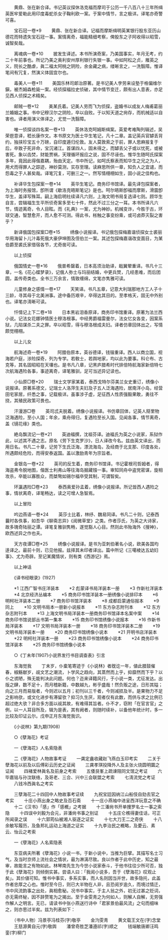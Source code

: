 <!-- { "loadSidebar": true } -->
　　黄鼎、张在新合译。书记英议探休洛克福而摩司于公历一千八百八十三年所缉英医牢爱勒此用印度毒蛇杀女子鞠利欧一案。于案中情节，言之极详。译笔亦奇警可喜。 

　　宝石冠一卷*9 
　　黄鼎、张在新合译。记福而摩斯缉明英某银行股东亚历山德花而特遗失宝石冠一事。案情离奇，福能精细考察，俾股东之子阿收得以昭雪，诚智矣哉。 

　　离魂病一卷*10 
　　披发生译述。本书所演奇案，乃美国事实，年月无考，约二十年前事也。所记乃美之奥利安州厚利银行失银一事。中如阿松之贞，雁英之义，院长之酷虐，眞二福太阿桃之阴险，余金藏之病，缕晰言之，一洗翳障。惟译笔间有冗复，然演义体固宜尔也。 

　　毒美人一卷*11 
　　美国乐林司郞治原著。是书记美人孛劳来设塾于格偏维尔鎭，被杰姆森枪毙一案。经侦探福拉史侦破，其中情节变迁，颇有出人意表，亦足见西人侦探之术精矣。 

　　邮贼一卷*12 
　　美某氏着。记美人劳而飞为侦探，盗婚书以成友人梅甫葛丽兰婚姻之事。书中记穆汉尔之阴险，卒以自败。于以知天道之尙存，而机械适以自害也。译者用演义体译之，尤觉一洗翳障。 

　　唯一侦探谈四名案一卷*13 
　　英休洛克呵姆斯缉案。英爱考难陶列辑述，吴荣鬯意译，嵇长康作文。本书原文为医士华生笔记，凡十二章。盖记英兵官罅丢背约，独挟珍宝五十万磅，自印度遁归伦敦。友人莫敦索之于前，罪人思麻报复于后，卒致子死非命，宝沉诸江。首谋四人，固未得之，而罅丢父子或以忧死，或被害死。象以齿焚，财能贾祸，天理循环报应之说，固不尽诬也。惟华生随呵氏探案多年，竟因此得偕嘉耦，殆由天定。书中所记，如呵氏察表而知华生之兄之为人，用犬而得罪人之踪迹，神妙莫测，实存至理。读麻思所供一章，知负人之宜谴，而怨毒之于人甚矣哉。译笔冗复，可删三之一。然写情栩栩如生，固小说之佳构也。 

　　补译华生包探案一卷*14 
　　英华生笔记。商务印书馆译。最先译包探案者，为上海时务报馆，卽所谓《歇洛克晤斯笔记》是也。呵尔晤斯卽福而摩斯，滑震卽华生，盖译写殊耳。嗣上海启明社续译凡六则，上海文明书局复选译七则。顾华生自言，尝辑福生生平所侦奇案多至七十件，然此不过三分之一耳。本书所译凡六节，情迹离奇，令人目眩。而《礼典》一案，尤为神妙。机械变诈，今胜于古，环球交通，智慧愈开，而人愈不可测。得此书，枨触之事变纷乘，或可卤莽灭裂之害乎？ 

　　新译俄国包探案□卷*15 
　　绣像小说报译。书记俄包探梅嘉谐侦探女士裘丽华用海留卜儿汁毒死俄大豪伊坤图及侄伯兰一案。其述包探梅嘉谐改变面目，为某伯爵至裘氏家借宿各节，尤奇凿可读。 

　　以上侦探 

　　俄国情史一卷*16 
　　俄普希罄着，日本高须治助译，戢翼翚重译。书凡十三章，一名《花心蝶梦录》，记俄人弥士与玛丽结婚，中更兵燹，几经患难，而后团圆，盖传奇类也。全书三万余言，情致缠绵，文笔亦隽雅可读。 

　　儿童修身之感情一卷*17 
　　天笑译。书凡五章，记意大利瑞那地方工人子十三龄，寻其母于北美洲事。途中备历艰辛，卒得达其目的。至孝格天，固无中外别也。译笔亦淸晰可读。 

　　忏情记上下二卷*18 
　　日本黑岩泪香原译，商务印书馆重译。原著为法兰西小说。记法女花娜钟情医士穆洛根事。中经男爵福雷曼尔，法女忆女各变，因案系狱，几陷谋杀二夫之罪。卒以昭雪，得与穆洛根成夫妇。译者仿章回体出之，写情颇觉栩栩。 

　　以上儿女 

　　航海述奇一卷*19 
　　阿腊伯原本，英谷德译，钱锴重译。西人以商立国，视海若户庭，涉险探奇，列为专学。若敎士，若舆地家，均以此为要事。科仑布、古克等，其名固昭昭在天壤也。是书凡八章，记黑庐腊希时代排倍特航海家新倍特七次航海遇险各事，事迹离奇，译笔雅驯，足可当述异记读也。 

　　小仙原□卷*20 
　　瑞士文学家某着，泰西戈特尔芬美兰女史重订，绣像小说报译。原著系德文，记瑞士人洛萍生夫妇及子五人泛海遇险，居南洋小岛，经营田宅家居，纤悉之事，记载极详。虽事涉子虚，足征西人性质强毅果敢，勇往不挠，其殖民政策可畏也。 

　　汗漫游□卷 
　　英司忒夫脱着。绣像小说报译。书仿章回体，记英人搿里物泛海遇险，至小人国；年余，乘舟得归，复遇险至长入国。见闻各事，情节离奇，盖《镜花缘》类也。 

　　絶岛飘流记一卷*21 
　　英迪福撰，沈祖芬译。迪福氏为英之小说家，系狱作此，以述其不遇之志。原名《劳下生克罗沙》，日人译改今名。兹由英文译出，而用日名。书凡二十章，记劳下生氏泛海，漂流海岛，及经商于北支那、印度各处，所遇颇经危险，而得安泰返国。盖以激励靑年为宗旨者。 

　　金银岛一卷*22 
　　英司的反生着，商务印书馆译。书记霍根司哲姆者，得海盗弗令脱地图，偕医士利弗山等往海岛掘藏镪一事。审知同舟中盗党密谋，旋相攻杀，卒能以寡胜众，而桀骜如锡尔福卒受其制，可谓智矣。 

　　环瀛遇险□卷*23 
　　泰西奥爱孙孟着，绣像小说报译。所记皆西人遇险之事，情状离奇，译笔畅达，读之可增人急智焉。 

　　以上冒险 

　　吟边燕语一卷*24 
　　英莎士比着，林纾、魏易同译。书凡二十则，记泰西曩时各佚事，如吾华《聊斋志异》《阅微草堂》之类。作者莎氏，为英之大诗家，故多瑰奇陆丽之谭。译笔复雅驯隽畅，遂觉豁人心目。然则此书殆海外《搜神》，欧西述异之作也夫。 

　　天方夜谭□卷*25 
　　绣像小说报译。是书为亚刺伯著名小说，欧美各国均迻译之。最前十则，已见他报。兹择其未印者译出。篇中所记《三噶棱达五幼妇事》、尤为奇辟。至记某魔情状，则有类《西游记》焉。 

　　以上神话 

　　《译书经眼录》(1927) 

　　*1 江西广智书庄洋装本 
　　*2 彪蒙译书局洋装本一册 
　　*3 作新社洋装本 
　　*4 北京经济丛编本 
　　*5 商务印书馆洋装本一册绣像小说排印本 
　　*6 明柯社洋装本二册 
　　*7 商务印书馆洋装本 
　　*8 成都启蒙通俗报本 
　　*9 同上 
　　*10 文明书局本一册新小说报本 
　　*11 东方杂志附刊本 
　　*12 东方杂志附刊本 
　　*13 上海文明书局洋装本一册商务印书馆译本名案中案 
　　*14 商务印书馆说部丛书第一集本 
　　*15 商务印书馆绣像小说报本 
　　*16 作新书局洋装本 
　　*17 文明书局洋装本一册 
　　*18 商务印书馆洋装本二册 
　　*19 文明书局洋装本一册 
　　*20 商务印书馆绣像小说本 
　　*21 开明书店洋装本 
　　*22 明柯社洋装本一册 
　　*23 商务印书馆绣像小说本 
　　*24 商务印书馆洋装本 
　　*25 商务印书馆绣像小说本 

　　○《丁未年(1907)小说界发行书目调查表》引言 

　　东海觉我 
　　丁未岁，仆槖笔寄迹于《小说林》者旣讫一年，値此腊鼓催春，椒觞献岁，觇文艺之潮流，卜学风之趋向，其蒸然而上乎，抑靡然而下乎？以仆之谫陋，殊无能判决此问题。何也？迩来译籍风行，于小说一类，尤征发达。出版之肆，数不足十，而月稽新籍，中数越九，彬乎盛哉！然负贩之途，日形其隘；向之三月而易版者，今则迟以五月；初刊以三千者，今则减损及半。是果物力不足之影响欤，或文化进步有滞留欤？抑习久生厌，观者仅有此数，而供与求之比例已超过绝大欤？非合多方面以觇其故，有难得其旨者。仆不才，窃附「在官言官」之例，以一人耳目所及，辑为是表，其有阙者，则随时续补，以备他年统计时，多一比较及印证云尔。戊申正月东海觉我识。 

　　《小说林》第九期(1908) 

　　○《孽海花》考证 

　　一《孽海花》人名索隐表 

　　二《孽海花》人物故事考证 
　　一龚定盦收藏赵飞燕白玉印考实 
　　二关于孽海花以前及以后傅彩云历史之证闻 
　　三龚孝琪投降外人及主张火烧圆明圜之证闻 
　　四褚爱林眞名及前身之考索 
　　五倭艮峯上疏谏阻同文馆之考证 
　　六毕嘉铭与孙汶联络，及哥老、三合、兴中三会联盟之考索 
　　七淸流党之考证 
　　八钱冷西眞名之考实 

　　三孽海花二十四回中人物故事考证续 
　　九祝宝廷因纳江山船伎自劾去官之考实 
　　十庄小燕出身之略史及百石斋 
　　十一庄小燕袖中进呈西洋玩意之不确 
　　十二《汉书》「感」作「感槪」之考据 
　　十三潘尙书开单捜罗名士一事之索隐 
　　十四误中刘毅为会元，非潘尙书事之别证 
　　十五庄仑樵得妻佳话，可正所闻录之误 
　　十六郭筠仙被湘人驱逐之证实 
　　十七大刀王二之奇侠 
　　十八余敏写履历，及鱼邦礼运动上海道之证实 
　　十九李治民之槪略，及薆云、素云、怡云之考索 

　　一《孽海花》人名索隐表 

　　东亚病夫所著《孽海花》小说一书，于新小说中，当推为巨擘。其描写名士习气，及当时京师上流社会之情状，最为淋漓尽致。良以作者于此中历史，知之最审，故能言之有物如此。林琴南先生为今世小说家泰斗，于他书往往少所可否，独于此《孽海花》则倾倒实甚。尝语人曰：「我阅小说多，吾于《孽海花》叹观止矣」。其价値可知。惟书中事实，多系实事，而人名则因当并世，故多隐托，此盖作者忠厚之心也。惟时至今日，则已大半物在人非，且恐阅岁逾久，而境过情迁，书中风流韵事之出处，眞相愈秘。况书中事实，于主人翁之外，初无过甚之贬词，亦无需终秘，因不辞赘笔为之揭出。至于金雯靑之为何如人，则解人自解，无劳强作解人之明言。无已，请读书中张小燕送行诗中「君家景伯最风流」之句而细味之，则亦思过半矣。兹为列表如下： 

　　（书中人物）冯景亭冯桂芬(字)敬亭 
　　金汮雯靑 
　　黄文载王文在(字)念堂 
　　王慈源黄自元(字)敬舆 
　　潘曾奇胜芝潘遵祁(字)顺之 
　　钱端敏唐卿汪鸣銮(字)柳门 

